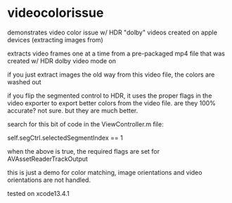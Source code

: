 # videocolorissue
demonstrates video color issue w/ HDR "dolby" videos created on apple devices (extracting images from)

extracts video frames one at a time from a pre-packaged mp4 file that was created w/ HDR dolby video mode on

if you just extract images the old way from this video file, the colors are washed out

if you flip the segmented control to HDR, it uses the proper flags in the video exporter
to export better colors from the video file.  are they 100% accurate?  not sure.  but they
are much better.

search for this bit of code in the ViewController.m file:

self.segCtrl.selectedSegmentIndex == 1

when the above is true,
the required flags are set for AVAssetReaderTrackOutput

this is just a demo for color matching, image orientations and video
orientations are not handled.  

tested on xcode13.4.1
